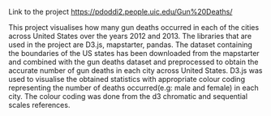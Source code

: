 Link to the project https://pdoddi2.people.uic.edu/Gun%20Deaths/

This project visualises how many gun deaths occurred in each of the cities across United States over the years 2012 and 2013. The libraries that are used in the project are D3.js, mapstarter, pandas.
The dataset containing the boundaries of the US states has been downloaded from the mapstarter and combined with the gun deaths dataset and preprocessed to obtain the accurate number of gun deaths in each city across United States. D3.js was used to visualise the obtained statistics with appropriate colour coding representing the number of deaths occurred(e.g: male and female) in each city. The colour coding was done from the d3 chromatic and sequential scales references.
